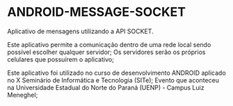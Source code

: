 # ANDROID-MESSAGE-SOCKET

Aplicativo de mensagens utilizando a API SOCKET.

Este aplicativo permite a comunicação dentro de uma rede local sendo possível escolher qualquer servidor;
Os servidores serão os próprios celulares que possuírem o aplicativo;

Este aplicativo foi utilizado no curso de desenvolvimento ANDROID aplicado no X Seminário de Informática e Tecnologia (SITe);
Evento que aconteceu na Universidade Estadual do Norte do Paraná (UENP) - Campus Luiz Meneghel;
